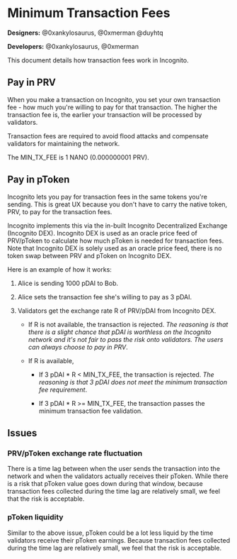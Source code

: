 # Minimum Transaction Fees

**Designers:** @0xankylosaurus, @0xmerman @duyhtq

**Developers:** @0xankylosaurus, @0xmerman

This document details how transaction fees work in Incognito.

## Pay in PRV

When you make a transaction on Incognito, you set your own transaction fee - how much you're willing to pay for that transaction. The higher the transaction fee is, the earlier your transaction will be processed by validators.

Transaction fees are required to avoid flood attacks and compensate validators for maintaining the network.

The MIN_TX_FEE is 1 NANO (0.000000001 PRV).

## Pay in pToken

Incognito lets you pay for transaction fees in the same tokens you're sending. This is great UX because you don't have to carry the native token, PRV, to pay for the transaction fees.

Incognito implements this via the in-built Incognito Decentralized Exchange (Incognito DEX).  Incognito DEX is used as an oracle price feed of PRV/pToken to calculate how much pToken is needed for transaction fees. Note that Incognito DEX is solely used as an oracle price feed, there is no token swap between PRV and pToken on Incognito DEX.

Here is an example of how it works:

1. Alice is sending 1000 pDAI to Bob.

2. Alice sets the transaction fee she's willing to pay as 3 pDAI.

3. Validators get the exchange rate R of PRV/pDAI from Incognito DEX.

   * If R is not available, the transaction is rejected. *The reasoning is that there is a slight chance that pDAI is worthless on the Incognito network and it's not fair to pass the risk onto validators. The users can always choose to pay in PRV*.

   * If R is available,

     * If 3 pDAI * R < MIN_TX_FEE, the transaction is rejected. *The reasoning is that 3 pDAI does not meet the minimum transaction fee requirement*.

     * If 3 pDAI * R >= MIN_TX_FEE, the transaction passes the minimum transaction fee validation.

## Issues

### PRV/pToken exchange rate fluctuation

There is a time lag between when the user sends the transaction into the network and when the validators actually receives their pToken. While there is a risk that pToken value goes down during that window, because transaction fees collected during the time lag are relatively small, we feel that the risk is acceptable.

### pToken liquidity

Similar to the above issue, pToken could be a lot less liquid by the time validators receive their pToken earnings. Because transaction fees collected during the time lag are relatively small, we feel that the risk is acceptable.